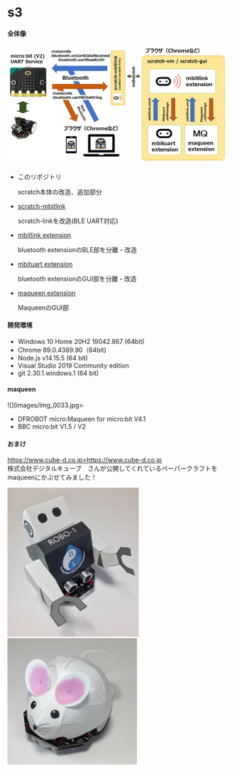 # s3

#### 全体像

![](images/mbituart.png)

- このリポジトリ

	scratch本体の改造、追加部分

- [scratch-mbitlink](sc3-mbitlink/README_jp.md)

	scratch-linkを改造(BLE UART対応)

- [mbitlink extension](sc3-mbitlink/README_jp.md)

	bluetooth extensionのBLE部を分離・改造

- [mbituart extension](sc3-mbituart/README_jp.md)

	bluetooth extensionのGUI部を分離・改造

- [maqueen extension](sc3-maqueen/README_jp.md)

	MaqueenのGUI部

#### 開発環境

- Windows 10 Home 20H2 19042.867 (64bit)
- Chrome 89.0.4389.90（64bit)
- Node.js v14.15.5 (64 bit)
- Visual Studio 2019 Community edition
- git 2.30.1.windows.1 (64 bit)

#### maqueen

![](images/Img_0033.jpg>

- DFROBOT micro:Maqueen for micro:bit V4.1
- BBC micro:bit V1.5 / V2

#### おまけ

https://www.cube-d.co.jp>https://www.cube-d.co.jp<br>
株式会社デジタルキューブ　さんが公開してくれているペーパークラフトをmaqueenにかぶせてみました！

![](images/Img_0045.jpg) ![](images/Img_0036.jpg)
